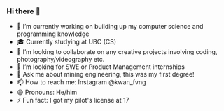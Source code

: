 ### Hi there 👋

- 🔭 I’m currently working on building up my computer science and programming knowledge
- 🎓 Currently studying at UBC (CS)
- 👯 I’m looking to collaborate on any creative projects involving coding, photography/videography etc.
- 🤔 I’m looking for SWE or Product Management internships
- 💬 Ask me about mining engineering, this was my first degree!
- 📫 How to reach me: Instagram @kwan_fvng
- 😄 Pronouns: He/him
- ⚡ Fun fact: I got my pilot's license at 17

